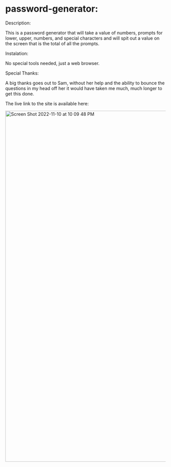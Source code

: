 # password-generator:

Description:

This is a password generator that will take a value of numbers, prompts for lower, upper, numbers, and special characters and will spit out a value on the screen that is the total of all the prompts.

Instalation:

No special tools needed, just a web browser.

Special Thanks:

A big thanks goes out to Sam, without her help and the ability to bounce the questions in my head off her it would have taken me much, much longer to get this done. 

The live link to the site is available here: 

<img width="1105" alt="Screen Shot 2022-11-10 at 10 09 48 PM" src="https://user-images.githubusercontent.com/116609674/201275042-cf7574de-c24d-48ba-a12f-e905470aef1c.png">
